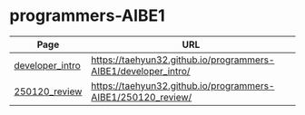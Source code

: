 # programmers-AIBE1

| Page                                                                              | URL                                                            |
| --------------------------------------------------------------------------------- | -------------------------------------------------------------- |
| [developer_intro](https://taehyun32.github.io/programmers-AIBE1/developer_intro/) | https://taehyun32.github.io/programmers-AIBE1/developer_intro/ |
| [250120_review](https://taehyun32.github.io/programmers-AIBE1/250120_review/)     | https://taehyun32.github.io/programmers-AIBE1/250120_review/   |
